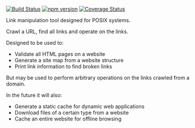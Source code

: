 [![Build Status](https://travis-ci.org/tmpfs/linkdown.svg?v=2)](https://travis-ci.org/tmpfs/linkdown)
[![npm version](http://img.shields.io/npm/v/linkdown.svg?v=2)](https://npmjs.org/package/linkdown)
[![Coverage Status](https://coveralls.io/repos/tmpfs/linkdown/badge.svg?branch=master&service=github&v=3)](https://coveralls.io/github/tmpfs/linkdown?branch=master)

Link manipulation tool designed for POSIX systems.

Crawl a URL, find all links and operate on the links.

Designed to be used to:

* Validate all HTML pages on a website
* Generate a site map from a website structure
* Print link information to find broken links

But may be used to perform arbitrary operations on the links crawled from a domain.

In the future it will also:

* Generate a static cache for dynamic web applications
* Download files of a certain type from a website
* Cache an entire website for offline browsing

